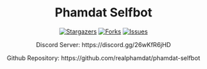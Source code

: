 <div align="center">
  <h1>Phamdat Selfbot</h1>

  [![Stargazers](https://img.shields.io/github/stars/realphamdat/phamdat-selfbot?style=for-the-badge&logo=&color=blue)](https://github.com/realphamdat/phamdat-selfbot/stargazers)
  [![Forks](https://img.shields.io/github/forks/realphamdat/phamdat-selfbot?style=for-the-badge&logo=&color=blue)](https://github.com/realphamdat/phamdat-selfbot/network/members)
  [![Issues](https://img.shields.io/github/issues/realphamdat/phamdat-selfbot?style=for-the-badge&logo=&color=informational)](https://github.com/realphamdat/phamdat-selfbot/issues)

  <p>Discord Server: https://discord.gg/26wKfR6jHD</p>
  <p>Github Repository: https://github.com/realphamdat/phamdat-selfbot</p>

</div>
